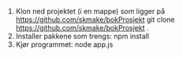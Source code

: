 1. Klon ned projektet (i en mappe) som ligger på https://github.com/skmake/bokProsjekt
git clone https://github.com/skmake/bokProsjekt .
3. Installer pakkene som trengs:
npm install
5. Kjør programmet:
node app.js

